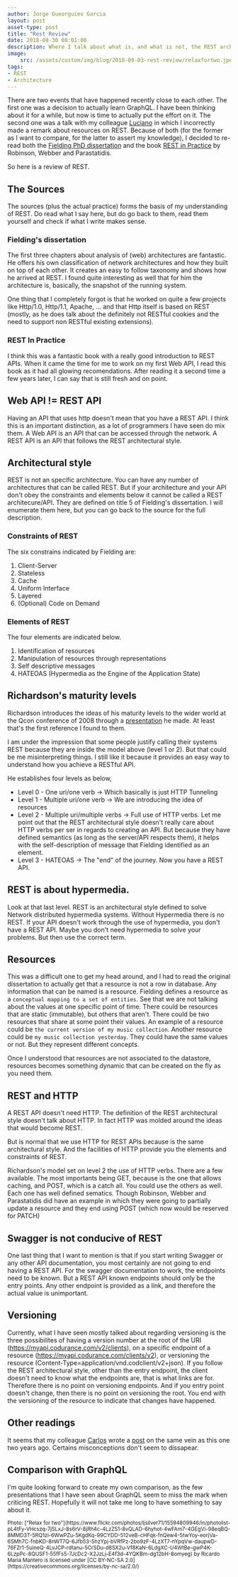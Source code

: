 ```yaml
---
author: Jorge Gueorguiev Garcia
layout: post
asset-type: post
title: "Rest Review"
date: 2018-08-30 08:01:00
description: Where I talk about what is, and what is not, the REST architecture.
image: 
    src: /assets/custom/img/blog/2018-09-03-rest-review/relaxfortwo.jpg
tags: 
- REST
- Architecture
---
```


There are two events that have happened recently close to each other. The first one was a decision to actually learn GraphQL. I have been thinking about it for a while, but now is time to actually put the effort on it. The second one was a talk with my colleague [Luciano](https://codurance.com/publications/author/luciano-palma/) in which I incorrectly made a remark about resources on REST. Because of both (for the former as I want to compare, for the latter to assert my knowledge), I decided to re-read both the [Fielding PhD dissertation](https://www.ics.uci.edu/~fielding/pubs/dissertation/top.htm) and the book [REST in Practice](http://restinpractice.com/book/) by Robinson, Webber and Parastatidis.

So here is a review of REST.

## The Sources

The sources (plus the actual practice) forms the basis of my understanding of REST. Do read what I say here, but do go back to them, read them yourself and check if what I write makes sense.

### Fielding's dissertation

The first three chapters about analysis of (web) architectures are fantastic. He offers his own classification of network architectures and how they built on top of each other. It creates an easy to follow taxonomy and shows how he arrived at REST. I found quite interesting as well that for him the architecture is, basically, the snapshot of the running system.

One thing that I completely forgot is that he worked on quite a few projects like Http/1.0, Http/1.1, Apache, ... and that Http itself is based on REST (mostly, as he does talk about the definitely not RESTful cookies and the need to support non RESTful existing extensions).

### REST In Practice

I think this was a fantastic book with a really good introduction to REST APIs. When it came the time for me to work on my first Web API, I read this book as it had all glowing recomendations. After reading it a second time a few years later, I can say that is still fresh and on point.

## Web API != REST API

Having an API that uses http doesn't mean that you have a REST API. I think this is an important distinction, as a lot of programmers I have seen do mix them. A Web API is an API that can be accessed through the network. A REST API is an API that follows the REST architectural style.

## Architectural style
REST is not an specific architecture. You can have any number of architectures that can be called REST. But if your architecture and your API don't obey the constraints and elements below it cannot be called a REST architecure/API. They are defined on title 5 of Fielding's dissertation. I will enumerate them here, but you can go back to the source for the full description.

### Constraints of REST
The six constrains indicated by Fielding are:

1. Client-Server
2. Stateless
3. Cache
4. Uniform Interface
5. Layered 
6. (Optional) Code on Demand

###  Elements of REST
The four elements are indicated below.

1. Identification of resources
2. Manipulation of resources through representations
3. Self descriptive messages
4. HATEOAS (Hypermedia as the Engine of the Application State)

## Richardson's maturity levels

Richardson introduces the ideas of his maturity levels to the wider world at the Qcon conference of 2008 through a [presentation](https://www.crummy.com/writing/speaking/2008-QCon/) he made. At least that's the first reference I found to them.

I am under the impression that some people justify calling their systems REST because they are inside the model above (level 1 or 2). But that could be me misinterpreting things. I still like it because it provides an easy way to understand how you achieve a RESTful API.

He establishes four levels as below, 

* Level 0 - One uri/one verb -> Which basically is just HTTP Tunneling
* Level 1 - Multiple uri/one verb -> We are introducing the idea of resources
* Level 2 - Multiple uri/multiple verbs -> Full use of HTTP verbs. Let me point out that the REST architectural style doesn't really care about HTTP verbs per ser in regards to creating an API. But because they have defined semantics (as long as the server/API respects them), it helps with the self-description of message that Fielding identified as an element.
* Level 3 - HATEOAS -> The "end" of the journey. Now you have a REST API.

## REST is about hypermedia.

Look at that last level. REST is an architectural style defined to solve Network distributed hypermedia systems. Without Hypermedia there is no REST. If your API doesn't work through the use of hypermedia, you don't have a REST API. Maybe you don't need hypermedia to solve your problems. But then use the correct term.

## Resources

This was a difficult one to get my head around, and I had to read the original dissertation to actually get that a resource is not a row in database. Any information that can be named is a resource. Fielding defines a resource as a `conceptual mapping to a set of entities`. See that we are not talking about the values at one specific point of time. There could be resources that are static (immutable), but others that aren't. There could be two resources that share at some point their values. An example of a resource could be `the current version of my music collection`. Another resource could be `my music collection yesterday`. They could have the same values or not. But they represent different concepts.

Once I understood that resources are not associated to the datastore, resources becomes something dynamic that can be created on the fly as you need them.

## REST and HTTP

A REST API  doesn't need HTTP. The definition of the REST architectural style doesn't talk about HTTP. In fact HTTP was molded around the ideas that would become REST.

But is normal that we use HTTP for REST APIs because is the same architectural style. And the facilities of HTTP provide you the elements and constraints of REST.

Richardson's model set on level 2 the use of HTTP verbs. There are a few available. The most importants being GET, because is the one that allows caching, and POST, which is a catch all. You could use the others as well. Each one has well defined sematics. Though Robinson, Webber and Parastatidis did have an example in which they were going to partially update a resource and they end using POST (which now would be reserved for PATCH)

## Swagger is not conducive of REST

One last thing that I want to mention is that if you start writing Swagger or any other API documentation, you most certainly are not going to end having a REST API. For the swagger documentation to work, the endpoints need to be known. But a REST API known endpoints should only be the entry points. Any other endpoint is provided as a link, and therefore the actual value is unimportant.

## Versioning

Currently, what I have seen mostly talked about regarding versioning is the three possibilites of having a version number at the root of the URI (https://myapi.codurance.com/v2/clients), on a specific endpoint of a resource (https://myapi.codurance.com/clients/v2), or versioning the resource (Content-Type=application/vnd.codclient/v2+json). If you follow the REST architectural style, other than the entry endpoint, the client doesn't need to know what the endpoints are, that is what links are for. Therefore there is no point on versioning endpoints. And if you entry point doesn't change, then there is no point on versioning the root. You end with the versioning of the resource to indicate that changes have happened.

## Other readings

It seems that my colleague [Carlos](https://codurance.com/publications/author/carlos-morera-de-la-chica/) wrote a [post](https://codurance.com/2016/08/02/what-does-RESTful-really-mean/) on the same vein as this one two years ago. Certains misconceptions don't seem to dissapear. 

## Comparison with GraphQL

I'm quite looking forward to create my own comparison, as the few presentations that I have seen about GraphQL seem to miss the mark when criticing REST. Hopefully it will not take me long to have something to say about it.


<sub>
Photo: ["Relax for two"](https://www.flickr.com/photos/ljsilver71/15594809946/in/photolist-pL4tFy-VHcszq-7jSLxJ-8s6rV-8jRh4c-4LzZ51-8vQLAD-6hyhot-4wFAm7-4GEgVi-98eqBQ-8MMD3T-5RQ1zi-6WwPZu-5KgdKq-99CYDD-512veB-cHFqk-fnQew4-5twYoy-eorjVa-6SMh7C-fnbKD-8nWT7Q-6Jfb53-5hzYpj-bVRfPz-2bo9zF-4LzXT7-nYpqVw-daupwD-76FZr1-5uineQ-4LvJCP-rdtanu-5CrSDu-d8SX2u-Vf8KaN-6LdgXC-U4WtBe-gwP4K-6LzpPc-8QUSF1-55fFs5-7JcDc2-X2JzLj-E4f3d-4YQKBm-dg12bH-8omyeg) by Ricardo Maria Mantero is licensed under [CC BY-NC-SA 2.0](https://creativecommons.org/licenses/by-nc-sa/2.0/)
</sub>
